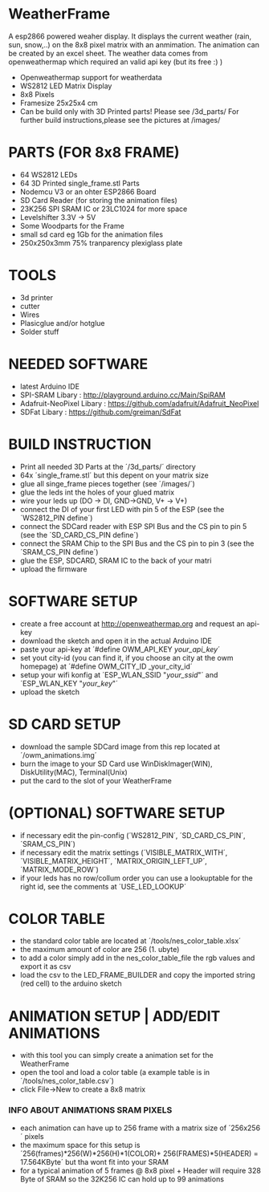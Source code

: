 # WeatherFrame
A esp2866 powered weaher display.
It displays the current weather (rain, sun, snow,..) on the 8x8 pixel matrix with an anmimation.
The animation can be created by an excel sheet.
The weather data comes from openweathermap which required an valid api key (but its free :) )
* Openweathermap support for weatherdata
* WS2812 LED Matrix Display
* 8x8 Pixels 
* Framesize 25x25x4 cm
* Can be build only with 3D Printed parts! Please see /3d_parts/
For further build instructions,please see the pictures at /images/


# PARTS (FOR 8x8 FRAME)
 * 64 WS2812 LEDs
 * 64 3D Printed single_frame.stl Parts
 * Nodemcu V3 or an ohter ESP2866 Board
 * SD Card Reader (for storing the animation files)
 * 23K256 SPI SRAM IC or 23LC1024 for more space
 * Levelshifter 3.3V -> 5V
 * Some Woodparts for the Frame
 * small sd card eg 1Gb for the animation files
 * 250x250x3mm 75% tranparency plexiglass plate
 
# TOOLS
 * 3d printer
 * cutter
 * Wires
 * Plasicglue and/or hotglue
 * Solder stuff

# NEEDED SOFTWARE
 * latest Arduino IDE
 * SPI-SRAM Libary : http://playground.arduino.cc/Main/SpiRAM
 * Adafruit-NeoPixel Libary : https://github.com/adafruit/Adafruit_NeoPixel
 * SDFat Libary : https://github.com/greiman/SdFat
 
# BUILD INSTRUCTION
 * Print all needed 3D Parts at the ´/3d_parts/´ directory 
 * 64x ´single_frame.stl´ but this depent on your matrix size
 * glue all singe_frame pieces together (see ´/images/´)
 * glue the leds int the holes of your glued matrix
 * wire your leds up (DO -> DI, GND->GND, V+ -> V+)
 * connect the DI of your first LED with pin 5 of the ESP (see the ´WS2812_PIN define´)
 * connect the SDCard reader with ESP SPI Bus and the CS pin to pin 5 (see the ´SD_CARD_CS_PIN define´)
 * connect the SRAM Chip to the SPI Bus and the CS pin to pin 3 (see the ´SRAM_CS_PIN define´)
 * glue the ESP, SDCARD, SRAM IC to the back of your matri
 * upload the firmware

# SOFTWARE SETUP
 * create a free account at http://openweathermap.org and request an api-key
 * download the sketch and open it in the actual Arduino IDE
 * paste your api-key at ´#define OWM_API_KEY _your_api_key_´
 * set yout city-id (you can find it, if you choose an city at the owm homepage) at ´#define OWM_CITY_ID _your_city_id´
 * setup your wifi konfig at ´ESP_WLAN_SSID "_your_ssid_"´ and ´ESP_WLAN_KEY "_your_key_"´
 * upload the sketch
 
# SD CARD SETUP
 * download the sample SDCard image from this rep located at ´/owm_animations.img´
 * burn the image to your SD Card use WinDiskImager(WIN), DiskUtility(MAC), Terminal(Unix)
 * put the card to the slot of your WeatherFrame
 
 
# (OPTIONAL) SOFTWARE SETUP
 * if necessary edit the pin-config (´WS2812_PIN´, ´SD_CARD_CS_PIN´, ´SRAM_CS_PIN´)
 * if necessary edit the matrix settings (´VISIBLE_MATRIX_WITH´, ´VISIBLE_MATRIX_HEIGHT´, ´MATRIX_ORIGIN_LEFT_UP´, ´MATRIX_MODE_ROW´)
 * if your leds has no row/collum order you can use a lookuptable for the right id, see the comments at ´USE_LED_LOOKUP´
 
# COLOR TABLE
 * the standard color table are located at ´/tools/nes_color_table.xlsx´
 * the maximum amount of color are 256 (1. ubyte)
 * to add a color simply add in the nes_color_table_file the rgb values and export it as csv
 * load the csv to the LED_FRAME_BUILDER and copy the imported string (red cell) to the arduino sketch
 
# ANIMATION SETUP | ADD/EDIT ANIMATIONS
 * with this tool you can simply create a animation set for the WeatherFrame
 * open the tool and load a color table (a example table is in ´/tools/nes_color_table.csv´)
 * click File->New to create a 8x8 matrix


### INFO ABOUT ANIMATIONS SRAM PIXELS
 * each animation can have up to 256 frame with a matrix size of ´256x256´ pixels
 * the maximum space for this setup is ´256(frames)*256(W)*256(H)*1(COLOR)+ 256(FRAMES)*5(HEADER) = 17.564KByte´  but tha wont fit into your SRAM
 * for a typical animation of 5 frames @ 8x8 pixel + Header will require 328 Byte of SRAM so the 32K256 IC can hold up to 99 animations
